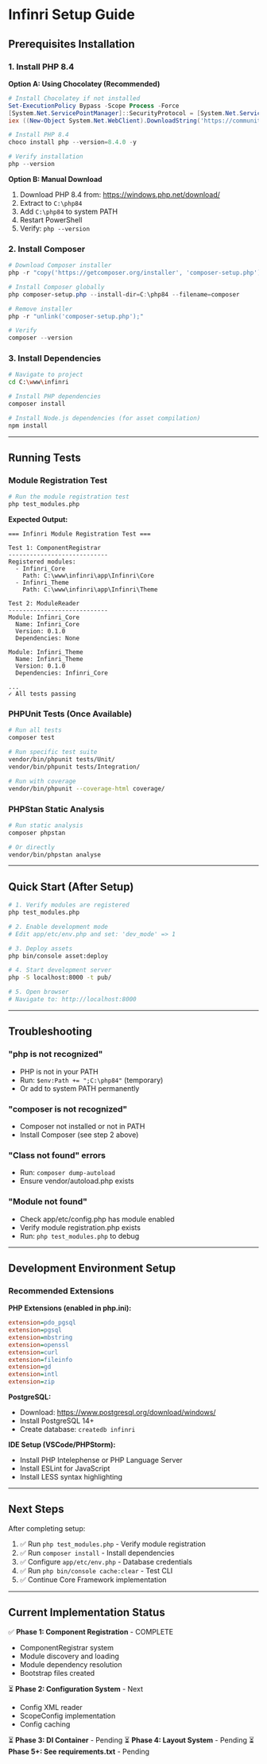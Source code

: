 # Infinri Setup Guide

## Prerequisites Installation

### 1. Install PHP 8.4

**Option A: Using Chocolatey (Recommended)**
```powershell
# Install Chocolatey if not installed
Set-ExecutionPolicy Bypass -Scope Process -Force
[System.Net.ServicePointManager]::SecurityProtocol = [System.Net.ServicePointManager]::SecurityProtocol -bor 3072
iex ((New-Object System.Net.WebClient).DownloadString('https://community.chocolatey.org/install.ps1'))

# Install PHP 8.4
choco install php --version=8.4.0 -y

# Verify installation
php --version
```

**Option B: Manual Download**
1. Download PHP 8.4 from: https://windows.php.net/download/
2. Extract to `C:\php84`
3. Add `C:\php84` to system PATH
4. Restart PowerShell
5. Verify: `php --version`

### 2. Install Composer

```powershell
# Download Composer installer
php -r "copy('https://getcomposer.org/installer', 'composer-setup.php');"

# Install Composer globally
php composer-setup.php --install-dir=C:\php84 --filename=composer

# Remove installer
php -r "unlink('composer-setup.php');"

# Verify
composer --version
```

### 3. Install Dependencies

```bash
# Navigate to project
cd C:\www\infinri

# Install PHP dependencies
composer install

# Install Node.js dependencies (for asset compilation)
npm install
```

---

## Running Tests

### Module Registration Test

```bash
# Run the module registration test
php test_modules.php
```

**Expected Output:**
```
=== Infinri Module Registration Test ===

Test 1: ComponentRegistrar
----------------------------
Registered modules:
  - Infinri_Core
    Path: C:\www\infinri\app\Infinri\Core
  - Infinri_Theme
    Path: C:\www\infinri\app\Infinri\Theme

Test 2: ModuleReader
----------------------------
Module: Infinri_Core
  Name: Infinri_Core
  Version: 0.1.0
  Dependencies: None

Module: Infinri_Theme
  Name: Infinri_Theme
  Version: 0.1.0
  Dependencies: Infinri_Core

...
✓ All tests passing
```

### PHPUnit Tests (Once Available)

```bash
# Run all tests
composer test

# Run specific test suite
vendor/bin/phpunit tests/Unit/
vendor/bin/phpunit tests/Integration/

# Run with coverage
vendor/bin/phpunit --coverage-html coverage/
```

### PHPStan Static Analysis

```bash
# Run static analysis
composer phpstan

# Or directly
vendor/bin/phpstan analyse
```

---

## Quick Start (After Setup)

```bash
# 1. Verify modules are registered
php test_modules.php

# 2. Enable development mode
# Edit app/etc/env.php and set: 'dev_mode' => 1

# 3. Deploy assets
php bin/console asset:deploy

# 4. Start development server
php -S localhost:8000 -t pub/

# 5. Open browser
# Navigate to: http://localhost:8000
```

---

## Troubleshooting

### "php is not recognized"
- PHP is not in your PATH
- Run: `$env:Path += ";C:\php84"` (temporary)
- Or add to system PATH permanently

### "composer is not recognized"
- Composer not installed or not in PATH
- Install Composer (see step 2 above)

### "Class not found" errors
- Run: `composer dump-autoload`
- Ensure vendor/autoload.php exists

### "Module not found"
- Check app/etc/config.php has module enabled
- Verify module registration.php exists
- Run: `php test_modules.php` to debug

---

## Development Environment Setup

### Recommended Extensions

**PHP Extensions (enabled in php.ini):**
```ini
extension=pdo_pgsql
extension=pgsql
extension=mbstring
extension=openssl
extension=curl
extension=fileinfo
extension=gd
extension=intl
extension=zip
```

**PostgreSQL:**
- Download: https://www.postgresql.org/download/windows/
- Install PostgreSQL 14+
- Create database: `createdb infinri`

**IDE Setup (VSCode/PHPStorm):**
- Install PHP Intelephense or PHP Language Server
- Install ESLint for JavaScript
- Install LESS syntax highlighting

---

## Next Steps

After completing setup:

1. ✅ Run `php test_modules.php` - Verify module registration
2. ✅ Run `composer install` - Install dependencies
3. ✅ Configure `app/etc/env.php` - Database credentials
4. ✅ Run `php bin/console cache:clear` - Test CLI
5. ✅ Continue Core Framework implementation

---

## Current Implementation Status

✅ **Phase 1: Component Registration** - COMPLETE
- ComponentRegistrar system
- Module discovery and loading
- Module dependency resolution
- Bootstrap files created

⏳ **Phase 2: Configuration System** - Next
- Config XML reader
- ScopeConfig implementation
- Config caching

⏳ **Phase 3: DI Container** - Pending
⏳ **Phase 4: Layout System** - Pending
⏳ **Phase 5+: See requirements.txt** - Pending
